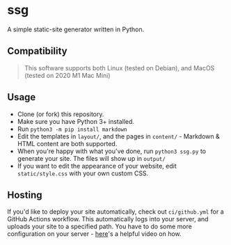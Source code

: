 # ssg
A simple static-site generator written in Python.
## Compatibility
> This software supports both Linux (tested on Debian), and MacOS (tested on 2020 M1 Mac Mini)
## Usage
- Clone (or fork) this repository.
- Make sure you have Python 3+ installed.
- Run ``python3 -m pip install markdown``
- Edit the templates in ``layout/``, and the pages in ``content/`` - Markdown & HTML content are both supported.
- When you're happy with what you've done, run ``python3 ssg.py`` to generate your site. The files will show up in ``output/``
- If you want to edit the appearance of your website, edit ``static/style.css`` with your own custom CSS.
## Hosting
If you'd like to deploy your site automatically, check out ``ci/github.yml`` for a GitHub Actions workflow. This automatically logs into your server, and uploads your site to a specified path. You have to do some more configuration on your server - [here](https://youtu.be/ATenAnk8eX4)'s a helpful video on how.